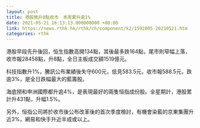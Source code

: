 ```yaml
---
layout: post
title: 港股微升8點收市　本周累升逾1%
date: 2021-05-21 16:13:13.000000000 +08:00
link: https://news.rthk.hk/rthk/ch/component/k2/1592005-20210521.htm
categories: rthk
---
```


港股早段先升後回，恒生指數高開134點，其後最多跌164點，尾市則窄幅上落，收市報28458點，升8點，全日主板成交額1519億元。

科技指數升1%，騰訊公布業績後失守600元，低見583.5元，收市報588.5元，跌逾3%，是全日跌幅最大的藍籌股。

海底撈和申洲國際都升逾4%，是表現最好的兩隻恒指成份股。全星期計，港股累計升431點，升幅1.5%。

另外，恒指公司將於收市後公布改革後的首次季度檢討，有機會染藍的京東集團升近3%，網易和快手升近半成或以上。
